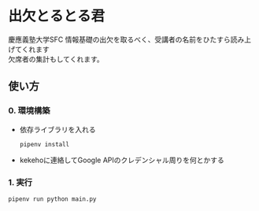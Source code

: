 # 出欠とるとる君

慶應義塾大学SFC 情報基礎の出欠を取るべく、受講者の名前をひたすら読み上げてくれます  
欠席者の集計もしてくれます。

## 使い方

### 0. 環境構築

- 依存ライブラリを入れる

    ```
    pipenv install
    ```

- kekehoに連絡してGoogle APIのクレデンシャル周りを何とかする

### 1. 実行

```sh
pipenv run python main.py
```
